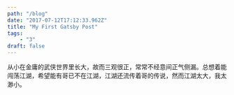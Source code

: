 ```yaml
---
path: "/blog"
date: "2017-07-12T17:12:33.962Z"
title: "My First Gatsby Post"
tags: 
    - "3"
draft: false
---
```



从小在金庸的武侠世界里长大，故而三观很正，常常不经意间正气侧漏。总想着能闯荡江湖，希望能有哥已不在江湖，江湖还流传着哥的传说，然而江湖太大，我太渺小。
